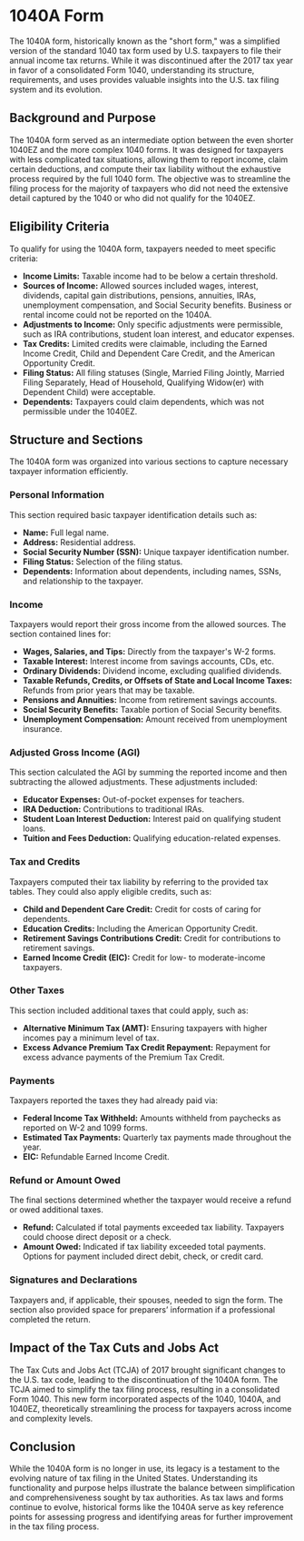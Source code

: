 # 1040A Form

The 1040A form, historically known as the "short form," was a simplified version of the standard 1040 tax form used by U.S. taxpayers to file their annual income tax returns. While it was discontinued after the 2017 tax year in favor of a consolidated Form 1040, understanding its structure, requirements, and uses provides valuable insights into the U.S. tax filing system and its evolution.

## Background and Purpose

The 1040A form served as an intermediate option between the even shorter 1040EZ and the more complex 1040 forms. It was designed for taxpayers with less complicated tax situations, allowing them to report income, claim certain deductions, and compute their tax liability without the exhaustive process required by the full 1040 form. The objective was to streamline the filing process for the majority of taxpayers who did not need the extensive detail captured by the 1040 or who did not qualify for the 1040EZ.

## Eligibility Criteria

To qualify for using the 1040A form, taxpayers needed to meet specific criteria:

- **Income Limits:** Taxable income had to be below a certain threshold.
- **Sources of Income:** Allowed sources included wages, interest, dividends, capital gain distributions, pensions, annuities, IRAs, unemployment compensation, and Social Security benefits. Business or rental income could not be reported on the 1040A.
- **Adjustments to Income:** Only specific adjustments were permissible, such as IRA contributions, student loan interest, and educator expenses.
- **Tax Credits:** Limited credits were claimable, including the Earned Income Credit, Child and Dependent Care Credit, and the American Opportunity Credit.
- **Filing Status:** All filing statuses (Single, Married Filing Jointly, Married Filing Separately, Head of Household, Qualifying Widow(er) with Dependent Child) were acceptable.
- **Dependents:** Taxpayers could claim dependents, which was not permissible under the 1040EZ.

## Structure and Sections

The 1040A form was organized into various sections to capture necessary taxpayer information efficiently.

### Personal Information

This section required basic taxpayer identification details such as:

- **Name:** Full legal name.
- **Address:** Residential address.
- **Social Security Number (SSN):** Unique taxpayer identification number.
- **Filing Status:** Selection of the filing status.
- **Dependents:** Information about dependents, including names, SSNs, and relationship to the taxpayer.

### Income

Taxpayers would report their gross income from the allowed sources. The section contained lines for:

- **Wages, Salaries, and Tips:** Directly from the taxpayer's W-2 forms.
- **Taxable Interest:** Interest income from savings accounts, CDs, etc.
- **Ordinary Dividends:** Dividend income, excluding qualified dividends.
- **Taxable Refunds, Credits, or Offsets of State and Local Income Taxes:** Refunds from prior years that may be taxable.
- **Pensions and Annuities:** Income from retirement savings accounts.
- **Social Security Benefits:** Taxable portion of Social Security benefits.
- **Unemployment Compensation:** Amount received from unemployment insurance.

### Adjusted Gross Income (AGI)

This section calculated the AGI by summing the reported income and then subtracting the allowed adjustments. These adjustments included:

- **Educator Expenses:** Out-of-pocket expenses for teachers.
- **IRA Deduction:** Contributions to traditional IRAs.
- **Student Loan Interest Deduction:** Interest paid on qualifying student loans.
- **Tuition and Fees Deduction:** Qualifying education-related expenses.

### Tax and Credits

Taxpayers computed their tax liability by referring to the provided tax tables. They could also apply eligible credits, such as:

- **Child and Dependent Care Credit:** Credit for costs of caring for dependents.
- **Education Credits:** Including the American Opportunity Credit.
- **Retirement Savings Contributions Credit:** Credit for contributions to retirement savings.
- **Earned Income Credit (EIC):** Credit for low- to moderate-income taxpayers.

### Other Taxes

This section included additional taxes that could apply, such as:

- **Alternative Minimum Tax (AMT):** Ensuring taxpayers with higher incomes pay a minimum level of tax.
- **Excess Advance Premium Tax Credit Repayment:** Repayment for excess advance payments of the Premium Tax Credit.

### Payments

Taxpayers reported the taxes they had already paid via:

- **Federal Income Tax Withheld:** Amounts withheld from paychecks as reported on W-2 and 1099 forms.
- **Estimated Tax Payments:** Quarterly tax payments made throughout the year.
- **EIC:** Refundable Earned Income Credit.

### Refund or Amount Owed

The final sections determined whether the taxpayer would receive a refund or owed additional taxes.

- **Refund:** Calculated if total payments exceeded tax liability. Taxpayers could choose direct deposit or a check.
- **Amount Owed:** Indicated if tax liability exceeded total payments. Options for payment included direct debit, check, or credit card.

### Signatures and Declarations

Taxpayers and, if applicable, their spouses, needed to sign the form. The section also provided space for preparers’ information if a professional completed the return.

## Impact of the Tax Cuts and Jobs Act

The Tax Cuts and Jobs Act (TCJA) of 2017 brought significant changes to the U.S. tax code, leading to the discontinuation of the 1040A form. The TCJA aimed to simplify the tax filing process, resulting in a consolidated Form 1040. This new form incorporated aspects of the 1040, 1040A, and 1040EZ, theoretically streamlining the process for taxpayers across income and complexity levels.

## Conclusion

While the 1040A form is no longer in use, its legacy is a testament to the evolving nature of tax filing in the United States. Understanding its functionality and purpose helps illustrate the balance between simplification and comprehensiveness sought by tax authorities. As tax laws and forms continue to evolve, historical forms like the 1040A serve as key reference points for assessing progress and identifying areas for further improvement in the tax filing process.